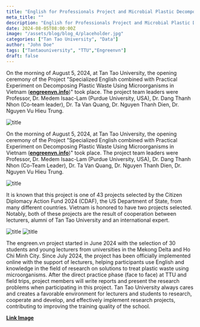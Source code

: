 ```yaml
---
title: "English for Professionals Project and Microbial Plastic Decomposition Experiment Deployed at Tan Tao University"
meta_title: ""
description: "English for Professionals Project and Microbial Plastic Decomposition Experiment Deployed at Tan Tao University"
date: 2024-08-05T08:00:00Z
image: "/assets/blog/blog_4/placeholder.jpg"
categories: ["Tan Tao University", "Data"]
author: "John Doe"
tags: ["Tantaouniversity", "TTU","Engreenvn"]
draft: false
---
```


On the morning of August 5, 2024, at Tan Tao University, the opening ceremony of the Project "Specialized English combined with Practical Experiment on Decomposing Plastic Waste Using Microorganisms in Vietnam ([<b>engreenvn.info</b>](https://engreenvn.info/))" took place. The project team leaders were Professor, Dr. Medem Isaac-Lam (Purdue University, USA), Dr. Dang Thanh Nhon (Co-team leader), Dr. Ta Van Quang, Dr. Nguyen Thanh Dien, Dr. Nguyen Vu Hieu Trung.

![title](/assets/blog/blog_4/image_1.jpg)

On the morning of August 5, 2024, at Tan Tao University, the opening ceremony of the Project "Specialized English combined with Practical Experiment on Decomposing Plastic Waste Using Microorganisms in Vietnam ([<b>engreenvn.info</b>](https://engreenvn.info/))" took place. The project team leaders were Professor, Dr. Medem Isaac-Lam (Purdue University, USA), Dr. Dang Thanh Nhon (Co-Team Leader), Dr. Ta Van Quang, Dr. Nguyen Thanh Dien, Dr. Nguyen Vu Hieu Trung.

![title](/assets/blog/blog_4/image_2.jpg)

It is known that this project is one of 43 projects selected by the Citizen Diplomacy Action Fund 2024 (CDAF), the US Department of State, from many different countries. Vietnam is honored to have two projects selected. Notably, both of these projects are the result of cooperation between lecturers, alumni of Tan Tao University and an international expert.

![title](/assets/blog/blog_4/image_3.jpg)
![title](/assets/blog/blog_4/image_4.jpg)

The engreen.vn project started in June 2024 with the selection of 30 students and young lecturers from universities in the Mekong Delta and Ho Chi Minh City. Since July 2024, the project has been officially implemented online with the support of lecturers, helping participants use English and knowledge in the field of research on solutions to treat plastic waste using microorganisms. After the direct practice phase (face to face) at TTU and field trips, project members will write reports and present the research problems when participating in this project. Tan Tao University always cares and creates a favorable environment for lecturers and students to research, cooperate and develop, and effectively implement research projects, contributing to improving the training quality of the school.

<b>[Link Image](https://drive.google.com/drive/folders/1d29EANAHEgIKkSqfY51iyKwIcajJ6jfw?usp=sharing)</b>